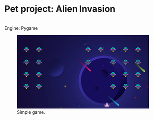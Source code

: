 <h1>Pet project: Alien Invasion</h1><br/>
Engine: Pygame<br/>
<figure>
<img src="./models/photo_2024-05-12_16-52-50.jpg" alt="gameplay">
  <figcaption>Simple game.</figcaption>
 </figure>
